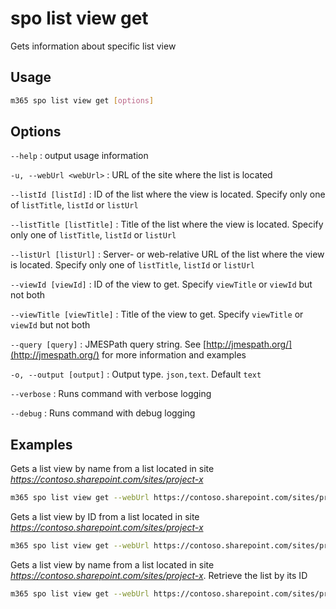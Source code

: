 # spo list view get

Gets information about specific list view

## Usage

```sh
m365 spo list view get [options]
```

## Options

`--help`
: output usage information

`-u, --webUrl <webUrl>`
: URL of the site where the list is located

`--listId [listId]`
: ID of the list where the view is located. Specify only one of `listTitle`, `listId` or `listUrl`

`--listTitle [listTitle]`
: Title of the list where the view is located. Specify only one of `listTitle`, `listId` or `listUrl`

`--listUrl [listUrl]`
: Server- or web-relative URL of the list where the view is located. Specify only one of `listTitle`, `listId` or `listUrl`

`--viewId [viewId]`
: ID of the view to get. Specify `viewTitle` or `viewId` but not both

`--viewTitle [viewTitle]`
: Title of the view to get. Specify `viewTitle` or `viewId` but not both

`--query [query]`
: JMESPath query string. See [http://jmespath.org/](http://jmespath.org/) for more information and examples

`-o, --output [output]`
: Output type. `json,text`. Default `text`

`--verbose`
: Runs command with verbose logging

`--debug`
: Runs command with debug logging

## Examples

Gets a list view by name from a list located in site _https://contoso.sharepoint.com/sites/project-x_

```sh
m365 spo list view get --webUrl https://contoso.sharepoint.com/sites/project-x --listTitle 'My List' --viewTitle 'All Items'
```

Gets a list view by ID from a list located in site _https://contoso.sharepoint.com/sites/project-x_

```sh
m365 spo list view get --webUrl https://contoso.sharepoint.com/sites/project-x --listUrl 'Lists/My List' --viewId 330f29c5-5c4c-465f-9f4b-7903020ae1ce
```

Gets a list view by name from a list located in site _https://contoso.sharepoint.com/sites/project-x_. Retrieve the list by its ID

```sh
m365 spo list view get --webUrl https://contoso.sharepoint.com/sites/project-x --listId 330f29c5-5c4c-465f-9f4b-7903020ae1c1 --viewTitle 'All Items'
```